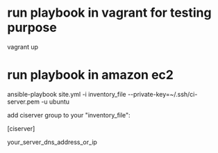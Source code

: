 # run playbook in vagrant for testing purpose
vagrant up

# run playbook in amazon ec2
ansible-playbook site.yml -i inventory_file --private-key=~/.ssh/ci-server.pem -u ubuntu

add ciserver group to your "inventory_file":

[ciserver]

your_server_dns_address_or_ip

